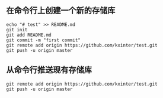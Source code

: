 
## 在命令行上创建一个新的存储库

``` shell?linenums
echo "# test" >> README.md
git init
git add README.md
git commit -m "first commit"
git remote add origin https://github.com/kxinter/test.git
git push -u origin master
```

## 从命令行推送现有存储库

``` shell?linenums
git remote add origin https://github.com/kxinter/test.git
git push -u origin master
```